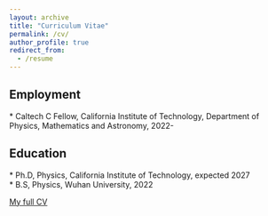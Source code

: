 ```yaml
---
layout: archive
title: "Curriculum Vitae"
permalink: /cv/
author_profile: true
redirect_from:
  - /resume
---
```


<h2>Employment</h2>  
* Caltech C Fellow, California Institute of Technology, Department of Physics, Mathematics and Astronomy, 2022-


<h2>Education</h2>  
* Ph.D, Physics, California Institute of Technology, expected 2027 <br>
* B.S, Physics, Wuhan University, 2022

<span style="color:#5DADE2">[My full CV](https://yuanzeding.github.io/files/cv-yzding.pdf)</span>



